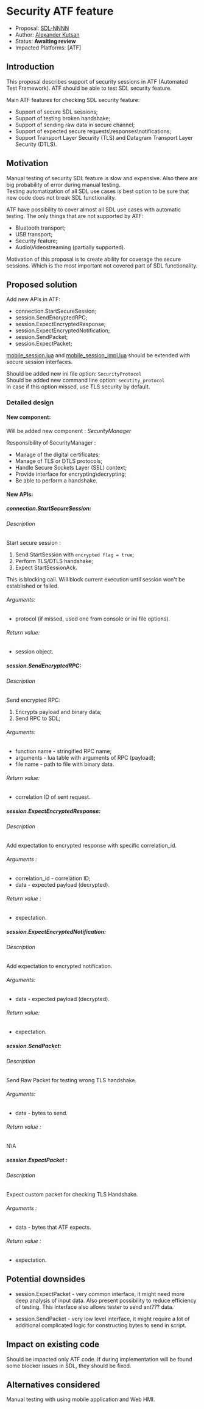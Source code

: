 # Security ATF feature

* Proposal: [SDL-NNNN](NNNN-atf_security_proposal.md)
* Author: [Alexander Kutsan](https://github.com/LuxoftAKutsan)
* Status: **Awaiting review**
* Impacted Platforms: [ATF]

## Introduction

This proposal describes support of security sessions in ATF (Automated Test Framework).
ATF should be able to test SDL security feature.

Main ATF features for checking SDL security feature:
 - Support of secure SDL sessions;
 - Support of testing broken handshake;
 - Support of sending raw data in secure channel;
 - Support of expected secure requests\responses\notifications;
 - Support Transport Layer Security (TLS) and Datagram Transport Layer Security (DTLS). 

## Motivation

Manual testing of security SDL feature is slow and expensive. Also there are big probability of error during manual testing.\
Testing automatization of all SDL use cases is best option to be sure that new code does not break SDL functionality.

ATF have possibility to cover almost all SDL use cases with automatic testing. 
The only things that are not supported by ATF:
 - Bluetooth transport;
 - USB transport;
 - Security feature;
 - Audio\Videostreaming (partially supported).
 
Motivation of this proposal is to create ability for coverage the secure sessions. Which is the most important not covered part of SDL functionality.

## Proposed solution

Add new APIs in ATF:
 - connection.StartSecureSession;
 - session.SendEncryptedRPC;
 - session.ExpectEncryptedResponse;
 - session.ExpectEncryptedNotification;
 - session.SendPacket; 
 - session.ExpectPacket;
 
[mobile_session.lua](https://github.com/smartdevicelink/sdl_atf/blob/master/modules/mobile_session.lua) and 
[mobile_session_impl.lua](https://github.com/smartdevicelink/sdl_atf/blob/master/modules/mobile_session_impl.lua) should be extended with secure session interfaces. 

Should be added new ini file option: `SecurityProtocol`\
Should be added new command line option: `secutity_protocol`\
In case if this option missed, use TLS security by default.

### Detailed design

#### New component: 
Will be added new component : *SecurityManager* 

Responsibility of SecurityManager :
 - Manage of the digital certificates;
 - Manage of TLS or DTLS protocols; 
 - Handle Secure Sockets Layer (SSL) context;
 - Provide interface for encrypting\decrypting;
 - Be able to perform a handshake.

#### New APIs: 

##### connection.StartSecureSession:
###### Description
 Start secure session :
  1. Send StartSession with `encrypted flag = true`;
  2. Perform TLS/DTLS handshake; 
  3. Expect StartSessionAck.
  
  This is blocking call. Will block current execution until session won't be established or failed.
###### Arguments:
  - protocol (if missed, used one from console or ini file options).
###### Return value:
  - session object.
  
##### session.SendEncryptedRPC:
###### Description
 Send encrypted RPC:
  1. Encrypts payload and binary data;
  2. Send RPC to SDL;
###### Arguments:
  - function name - stringified RPC name;  
  - arguments  - lua table with arguments of RPC (payload);
  - file name - path to file with binary data.
###### Return value:
  - correlation ID of sent request.

##### session.ExpectEncryptedResponse:
###### Description
 Add expectation to encrypted response with specific correlation_id.
###### Arguments :
  - correlation_id - correlation ID;
  - data  - expected payload (decrypted).
###### Return value :
  - expectation.
  
##### session.ExpectEncryptedNotification:
###### Description
 Add expectation to encrypted notification.
###### Arguments:
  - data - expected payload (decrypted).
###### Return value:
  - expectation.
  
##### session.SendPacket:
###### Description
Send Raw Packet for testing wrong TLS handshake.
###### Arguments:
  - data - bytes to send.
###### Return value :
  N\A
  
##### session.ExpectPacket :
###### Description
Expect custom packet for checking TLS Handshake.
###### Arguments :
  - data - bytes that ATF expects.
###### Return value :
  - expectation.

## Potential downsides

- session.ExpectPacket - very common interface, it might need more deep analysis of input data. Also present possibility to reduce efficiency of testing. This interface also allows tester to send ant??? data.

- session.SendPacket - very low level interface, it might require a lot of additional complicated logic for constructing bytes to send in script.

## Impact on existing code

Should be impacted only ATF code.
If during implementation will be found some blocker issues in SDL, they should be fixed.

## Alternatives considered
Manual testing with using mobile application and Web HMI. 
